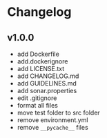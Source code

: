 # Changelog

## v1.0.0

- add Dockerfile 
- add.dockerignore
- add LICENSE.txt
- add CHANGELOG.md
- add GUIDELINES.md
- add sonar.properties
- edit .gitignore
- format all files
- move test folder to src folder
- remove environment.yml
- remove ```__pycache__``` files